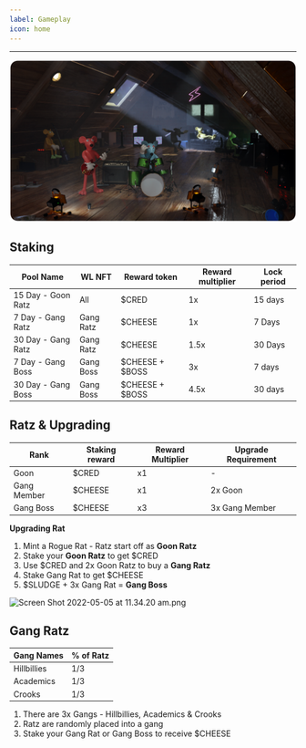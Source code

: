 ```yaml
---
label: Gameplay
icon: home
---
```


---
![](../static/banner.png)

## Staking

| Pool Name | WL NFT | Reward token | Reward multiplier | Lock period |
| --- | --- | --- | --- | --- |
| 15 Day - Goon Ratz | All | $CRED | 1x | 15 days |
| 7 Day - Gang Ratz | Gang Ratz | $CHEESE | 1x |  7 Days |
| 30 Day - Gang Ratz | Gang Ratz | $CHEESE | 1.5x | 30 Days |
| 7 Day - Gang Boss | Gang Boss | $CHEESE + $BOSS | 3x | 7 days |
| 30 Day - Gang Boss | Gang Boss | $CHEESE + $BOSS | 4.5x | 30 days |

## Ratz & Upgrading

| Rank | Staking reward | Reward Multiplier | Upgrade Requirement |
| --- | --- | --- | --- |
| Goon | $CRED | x1 | - |
| Gang Member | $CHEESE | x1 | 2x Goon |
| Gang Boss | $CHEESE | x3 | 3x Gang Member |

**Upgrading Rat** 

1. Mint a Rogue Rat - Ratz start off as **Goon Ratz**
2. Stake your **Goon Ratz** to get $CRED
3. Use $CRED and 2x Goon Ratz to buy a **Gang Ratz**
4. Stake Gang Rat to get $CHEESE 
5. $SLUDGE + 3x Gang Rat = **Gang Boss**

![Screen Shot 2022-05-05 at 11.34.20 am.png](Rogue%20Ratz%20Whitepaper%20&%20Tokenomics%20cfa8e8546bb2471a805688c2c300c8c4/Screen_Shot_2022-05-05_at_11.34.20_am.png)

## Gang Ratz

| Gang Names | % of Ratz |
| --- | --- |
| Hillbillies | 1/3 |
| Academics | 1/3 |
| Crooks | 1/3 |
1. There are 3x Gangs - Hillbillies, Academics & Crooks
2. Ratz are randomly placed into a gang
3. Stake your Gang Rat or Gang Boss to receive $CHEESE
